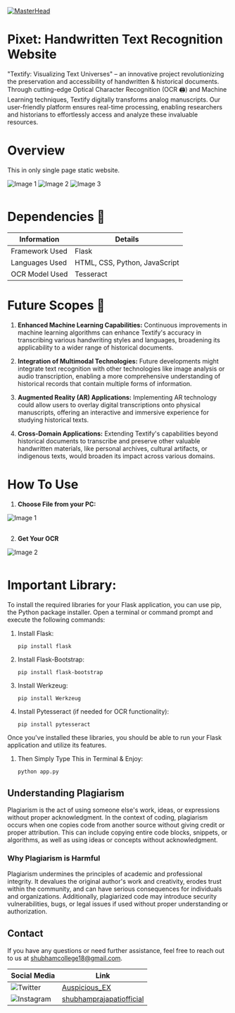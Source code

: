 [![MasterHead](https://github.com/Auspicious-EX/Pixet/blob/main/sreenshort/Git%20Repos%20banner.gif?raw=true)](https://)

# Pixet: Handwritten Text Recognition Website
"Textify: Visualizing Text Universes" – an innovative project revolutionizing the preservation and accessibility of handwritten & historical documents. Through cutting-edge Optical Character Recognition (OCR 🖨️) and Machine Learning techniques, Textify digitally transforms analog manuscripts. Our user-friendly platform ensures real-time processing, enabling researchers and historians to effortlessly access and analyze these invaluable resources.

# Overview

This in only single page static website.

<div style="margin-bottom: 20px;">
    <img src="https://github.com/Auspicious-EX/Pixet/blob/main/sreenshort/1.png?raw=true" alt="Image 1" style="margin-bottom: 10px;">
    <img src="https://github.com/Auspicious-EX/Pixet/blob/main/sreenshort/2.png?raw=true" alt="Image 2" style="margin-bottom: 10px;">
    <img src="https://github.com/Auspicious-EX/Pixet/blob/main/sreenshort/3.png?raw=true" alt="Image 3">
</div>

# Dependencies 🤔
| Information          | Details    |
|----------------------|------------|
| Framework Used       | Flask      |
| Languages Used       | HTML, CSS, Python, JavaScript |
| OCR Model Used       | Tesseract  |


# Future Scopes 🎢
1. **Enhanced Machine Learning Capabilities:** Continuous improvements in machine learning algorithms can enhance Textify's accuracy in transcribing various handwriting styles and languages, broadening its applicability to a wider range of historical documents.

2. **Integration of Multimodal Technologies:** Future developments might integrate text recognition with other technologies like image analysis or audio transcription, enabling a more comprehensive understanding of historical records that contain multiple forms of information.

3. **Augmented Reality (AR) Applications:** Implementing AR technology could allow users to overlay digital transcriptions onto physical manuscripts, offering an interactive and immersive experience for studying historical texts.

4. **Cross-Domain Applications:** Extending Textify's capabilities beyond historical documents to transcribe and preserve other valuable handwritten materials, like personal archives, cultural artifacts, or indigenous texts, would broaden its impact across various domains.


# How To Use

1. **Choose File from your PC:**
<div style="margin-bottom: 20px;">
    <img src="https://github.com/Auspicious-EX/Pixet/blob/main/sreenshort/4.png?raw=true" alt="Image 1" style="margin-bottom: 10px;">
</div>

2. **Get Your OCR**
<div style="margin-bottom: 20px;">
    <img src="https://github.com/Auspicious-EX/Pixet/blob/main/sreenshort/5.png?raw=true" alt="Image 2" style="margin-bottom: 10px;">
</div>

# Important Library:

To install the required libraries for your Flask application, you can use pip, the Python package installer. Open a terminal or command prompt and execute the following commands:

1. Install Flask:

    ```
    pip install flask
    ```

2. Install Flask-Bootstrap:

    ```
    pip install flask-bootstrap
    ```

3. Install Werkzeug:

    ```
    pip install Werkzeug
    ```

4. Install Pytesseract (if needed for OCR functionality):

    ```
    pip install pytesseract
    ```

Once you've installed these libraries, you should be able to run your Flask application and utilize its features.

1. Then Simply Type This in Terminal & Enjoy:

    ```
    python app.py
    ```

## Understanding Plagiarism
Plagiarism is the act of using someone else's work, ideas, or expressions without proper acknowledgment. In the context of coding, plagiarism occurs when one copies code from another source without giving credit or proper attribution. This can include copying entire code blocks, snippets, or algorithms, as well as using ideas or concepts without acknowledgment.

### Why Plagiarism is Harmful
Plagiarism undermines the principles of academic and professional integrity. It devalues the original author's work and creativity, erodes trust within the community, and can have serious consequences for individuals and organizations. Additionally, plagiarized code may introduce security vulnerabilities, bugs, or legal issues if used without proper understanding or authorization.

## Contact
If you have any questions or need further assistance, feel free to reach out to us at shubhamcollege18@gmail.com.

| Social Media | Link |
|--------------|------|
| ![Twitter](https://img.shields.io/badge/Twitter-%231DA1F2.svg?style=for-the-badge&logo=Twitter&logoColor=white) | [Auspicious_EX](https://twitter.com/Auspicious_EX) |
| ![Instagram](https://img.shields.io/badge/Instagram-%23E4405F.svg?style=for-the-badge&logo=Instagram&logoColor=white) | [shubhamprajapatiofficial](https://www.instagram.com/shubhamprajapatiofficial) |
